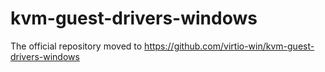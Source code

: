 # kvm-guest-drivers-windows

The official repository moved to https://github.com/virtio-win/kvm-guest-drivers-windows
